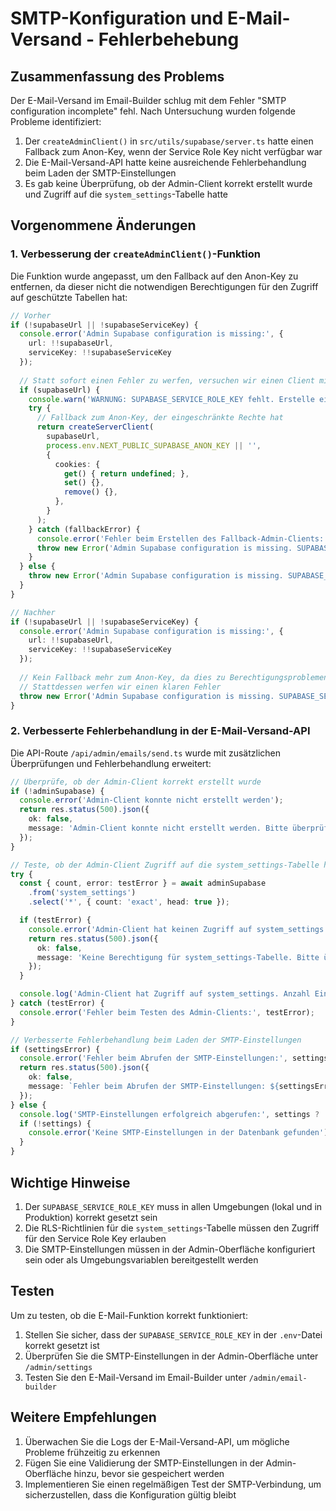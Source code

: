 # SMTP-Konfiguration und E-Mail-Versand - Fehlerbehebung

## Zusammenfassung des Problems

Der E-Mail-Versand im Email-Builder schlug mit dem Fehler "SMTP configuration incomplete" fehl. Nach Untersuchung wurden folgende Probleme identifiziert:

1. Der `createAdminClient()` in `src/utils/supabase/server.ts` hatte einen Fallback zum Anon-Key, wenn der Service Role Key nicht verfügbar war
2. Die E-Mail-Versand-API hatte keine ausreichende Fehlerbehandlung beim Laden der SMTP-Einstellungen
3. Es gab keine Überprüfung, ob der Admin-Client korrekt erstellt wurde und Zugriff auf die `system_settings`-Tabelle hatte

## Vorgenommene Änderungen

### 1. Verbesserung der `createAdminClient()`-Funktion

Die Funktion wurde angepasst, um den Fallback auf den Anon-Key zu entfernen, da dieser nicht die notwendigen Berechtigungen für den Zugriff auf geschützte Tabellen hat:

```typescript
// Vorher
if (!supabaseUrl || !supabaseServiceKey) {
  console.error('Admin Supabase configuration is missing:', {
    url: !!supabaseUrl,
    serviceKey: !!supabaseServiceKey
  });
  
  // Statt sofort einen Fehler zu werfen, versuchen wir einen Client mit eingeschränkten Rechten zu erstellen
  if (supabaseUrl) {
    console.warn('WARNUNG: SUPABASE_SERVICE_ROLE_KEY fehlt. Erstelle eingeschränkten Admin-Client mit Anon-Key.');
    try {
      // Fallback zum Anon-Key, der eingeschränkte Rechte hat
      return createServerClient(
        supabaseUrl,
        process.env.NEXT_PUBLIC_SUPABASE_ANON_KEY || '',
        {
          cookies: {
            get() { return undefined; },
            set() {},
            remove() {},
          },
        }
      );
    } catch (fallbackError) {
      console.error('Fehler beim Erstellen des Fallback-Admin-Clients:', fallbackError);
      throw new Error('Admin Supabase configuration is missing. SUPABASE_SERVICE_ROLE_KEY muss in den Umgebungsvariablen gesetzt sein.');
    }
  } else {
    throw new Error('Admin Supabase configuration is missing. SUPABASE_SERVICE_ROLE_KEY und NEXT_PUBLIC_SUPABASE_URL müssen in den Umgebungsvariablen gesetzt sein.');
  }
}

// Nachher
if (!supabaseUrl || !supabaseServiceKey) {
  console.error('Admin Supabase configuration is missing:', {
    url: !!supabaseUrl,
    serviceKey: !!supabaseServiceKey
  });
  
  // Kein Fallback mehr zum Anon-Key, da dies zu Berechtigungsproblemen führt
  // Stattdessen werfen wir einen klaren Fehler
  throw new Error('Admin Supabase configuration is missing. SUPABASE_SERVICE_ROLE_KEY und NEXT_PUBLIC_SUPABASE_URL müssen in den Umgebungsvariablen gesetzt sein.');
}
```

### 2. Verbesserte Fehlerbehandlung in der E-Mail-Versand-API

Die API-Route `/api/admin/emails/send.ts` wurde mit zusätzlichen Überprüfungen und Fehlerbehandlung erweitert:

```typescript
// Überprüfe, ob der Admin-Client korrekt erstellt wurde
if (!adminSupabase) {
  console.error('Admin-Client konnte nicht erstellt werden');
  return res.status(500).json({ 
    ok: false, 
    message: 'Admin-Client konnte nicht erstellt werden. Bitte überprüfen Sie die Umgebungsvariablen.' 
  });
}

// Teste, ob der Admin-Client Zugriff auf die system_settings-Tabelle hat
try {
  const { count, error: testError } = await adminSupabase
    .from('system_settings')
    .select('*', { count: 'exact', head: true });

  if (testError) {
    console.error('Admin-Client hat keinen Zugriff auf system_settings:', testError);
    return res.status(500).json({ 
      ok: false, 
      message: 'Keine Berechtigung für system_settings-Tabelle. Bitte überprüfen Sie die RLS-Richtlinien.' 
    });
  }

  console.log('Admin-Client hat Zugriff auf system_settings. Anzahl Einträge:', count);
} catch (testError) {
  console.error('Fehler beim Testen des Admin-Clients:', testError);
}

// Verbesserte Fehlerbehandlung beim Laden der SMTP-Einstellungen
if (settingsError) {
  console.error('Fehler beim Abrufen der SMTP-Einstellungen:', settingsError);
  return res.status(500).json({ 
    ok: false, 
    message: `Fehler beim Abrufen der SMTP-Einstellungen: ${settingsError.message}` 
  });
} else {
  console.log('SMTP-Einstellungen erfolgreich abgerufen:', settings ? 'Ja' : 'Nein');
  if (!settings) {
    console.error('Keine SMTP-Einstellungen in der Datenbank gefunden');
  }
}
```

## Wichtige Hinweise

1. Der `SUPABASE_SERVICE_ROLE_KEY` muss in allen Umgebungen (lokal und in Produktion) korrekt gesetzt sein
2. Die RLS-Richtlinien für die `system_settings`-Tabelle müssen den Zugriff für den Service Role Key erlauben
3. Die SMTP-Einstellungen müssen in der Admin-Oberfläche konfiguriert sein oder als Umgebungsvariablen bereitgestellt werden

## Testen

Um zu testen, ob die E-Mail-Funktion korrekt funktioniert:

1. Stellen Sie sicher, dass der `SUPABASE_SERVICE_ROLE_KEY` in der `.env`-Datei korrekt gesetzt ist
2. Überprüfen Sie die SMTP-Einstellungen in der Admin-Oberfläche unter `/admin/settings`
3. Testen Sie den E-Mail-Versand im Email-Builder unter `/admin/email-builder`

## Weitere Empfehlungen

1. Überwachen Sie die Logs der E-Mail-Versand-API, um mögliche Probleme frühzeitig zu erkennen
2. Fügen Sie eine Validierung der SMTP-Einstellungen in der Admin-Oberfläche hinzu, bevor sie gespeichert werden
3. Implementieren Sie einen regelmäßigen Test der SMTP-Verbindung, um sicherzustellen, dass die Konfiguration gültig bleibt
